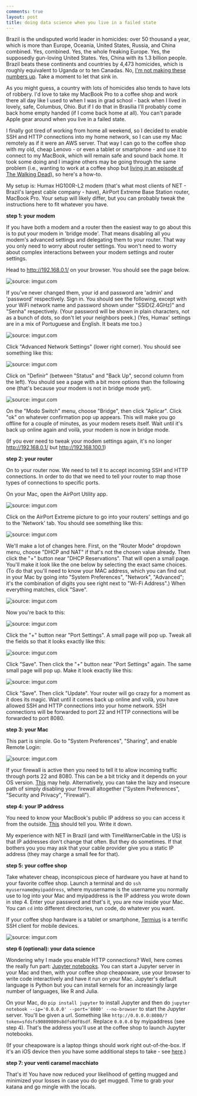 ```yaml
---
comments: true
layout: post
title: doing data science when you live in a failed state
---
```


Brazil is the undisputed world leader in homicides: over 50 thousand a year, which is more than Europe, Oceania, United States, Russia, and China combined. Yes, combined. Yes, the whole freaking Europe. Yes, the supposedly gun-loving United States. Yes, China with its 1.3 billion people. Brazil beats these continents and countries by 4,473 homicides, which is roughly equivalent to Uganda or to ten Canadas. No, [I'm not making these numbers up](https://en.wikipedia.org/wiki/List_of_countries_by_intentional_homicide_rate). Take a moment to let that sink in.

As you might guess, a country with lots of homicides also tends to have lots of robbery. I'd love to take my MacBook Pro to a coffee shop and work there all day like I used to when I was in grad school - back when I lived in lovely, safe, Columbus, Ohio. But if I do that in Brasília I'll probably come back home empty handed (if I come back home at all). You can't parade Apple gear around when you live in a failed state. 

I finally got tired of working from home all weekend, so I decided to enable SSH and HTTP connections into my home network, so I can use my Mac remotely as if it were an AWS server. That way I can go to the coffee shop with my old, cheap Lenovo - or even a tablet or smartphone - and use it to connect to my MacBook, which will remain safe and sound back home. It took some doing and I imagine others may be going through the same problem (i.e., wanting to work at a coffee shop but [living in an episode of The Walking Dead](https://www.wsj.com/articles/chaos-swells-amid-police-strike-in-brazil-state-1486572445)), so here's a how-to.

My setup is: Humax HG100R-L2 modem (that's what most clients of NET - Brazil's largest cable company - have), AirPort Extreme Base Station router, MacBook Pro. Your setup will likely differ, but you can probably tweak the instructions here to fit whatever you have.

**step 1: your modem**

If you have both a modem and a router then the easiest way to go about this is to put your modem in 'bridge mode'. That means disabling all you modem's advanced settings and delegating them to your router. That way you only need to worry about router settings. You won't need to worry about complex interactions between your modem settings and router settings.

Head to http://192.168.0.1/ on your browser. You should see the page below.

<img src="http://i.imgur.com/5qdWoaO.png" title="source: imgur.com" />

If you've never changed them, your id and password are 'admin' and 'password' respectively. Sign in. You should see the following, except with your WiFi network name and password shown under "SSID(2.4GHz)" and "Senha" respectively. (Your password will be shown in plain characters, not as a bunch of dots, so don't let your neighbors peek.) (Yes, Humax' settings are in a mix of Portuguese and English. It beats me too.)

<img src="http://i.imgur.com/6OckjLr.png" title="source: imgur.com" />

Click "Advanced Network Settings" (lower right corner). You should see something like this:

<img src="http://i.imgur.com/S2CYOO8.png" title="source: imgur.com" />

Click on "Definir" (between "Status" and "Back Up", second column from the left). You should see a page with a bit more options than the following one (that's because your modem is not in bridge mode yet).

<img src="http://i.imgur.com/jDP8MvD.png" title="source: imgur.com" />

On the "Modo Switch" menu, choose "Bridge", then click "Aplicar". Click "ok" on whatever confirmation pop up appears. This will make you go offline for a couple of minutes, as your modem resets itself. Wait until it's back up online again and voilà, your modem is now in bridge mode.

(If you ever need to tweak your modem settings again, it's no longer http://192.168.0.1/ but http://192.168.100.1)

**step 2: your router**

On to your router now. We need to tell it to accept incoming SSH and HTTP connections. In order to do that we need to tell your router to map those types of connections to specific ports.

On your Mac, open the AirPort Utility app.

<img src="http://i.imgur.com/qYhU4lc.png" title="source: imgur.com" />

Click on the AirPort Extreme picture to go into your routers' settings and go to the 'Network' tab. You should see something like this:

<img src="http://i.imgur.com/1GkIwv3.png" title="source: imgur.com" />

We'll make a lot of changes here. First, on the "Router Mode" dropdown menu, choose "DHCP and NAT" if that's not the chosen value already. Then click the "+" button near "DHCP Reservations". That will open a small page. You'll make it look like the one below by selecting the exact same choices. (To do that you'll need to know your MAC address, which you can find out in your Mac by going into "System Preferences", "Network", "Advanced"; it's the combination of digits you see right next to "Wi-Fi Address".) When everything matches, click "Save".

<img src="http://i.imgur.com/X8XBJaT.png" title="source: imgur.com" />

Now you're back to this:

<img src="http://i.imgur.com/1GkIwv3.png" title="source: imgur.com" />

Click the "+" button near "Port Settings". A small page will pop up. Tweak all the fields so that it looks exactly like this:

<img src="http://i.imgur.com/iOwiAPY.png" title="source: imgur.com" />

Click "Save". Then click the "+" button near "Port Settings" again. The same small page will pop up. Make it look exactly like this:

<img src="http://i.imgur.com/5eNGZ94.png" title="source: imgur.com" />

Click "Save". Then click "Update". Your router will go crazy for a moment as it does its magic. Wait until it comes back up online and voilà, you have allowed SSH and HTTP connections into your home network. SSH connections will be forwarded to port 22 and HTTP connections will be forwarded to port 8080.

**step 3: your Mac**

This part is simple. Go to "System Preferences", "Sharing", and enable Remote Login:

<img src="http://i.imgur.com/2Q79h2Y.png" title="source: imgur.com" />

If your firewall is active then you need to tell it to allow incoming traffic through ports 22 and 8080. This can be a bit tricky and it depends on your OS version. [This](http://superuser.com/questions/265856/configure-osx-firewall-to-allow-ssh-server) may help. Alternatively, you can take the lazy and insecure path of simply disabling your firewall altogether ("System Preferences", "Security and Privacy", "Firewall").

**step 4: your IP address**

You need to know your MacBook's public IP address so you can access it from the outside. [This](http://www.whatsmyip.org/) should tell you. Write it down.

My experience with NET in Brazil (and with TimeWarnerCable in the US) is that IP addresses don't change that often. But they do sometimes. If that bothers you you may ask that your cable provider give you a static IP address (they may charge a small fee for that).

**step 5: your coffee shop**

Take whatever cheap, inconspicous piece of hardware you have at hand to your favorite coffee shop. Launch a terminal and do `ssh myusername@myipaddress`, where myusername is the username you normally use to log into your Mac and myipaddress is the IP address you wrote down in step 4. Enter your password and that's it, you are now inside your Mac. You can `cd` into different directories, run code, do whatever you want.

If your coffee shop hardware is a tablet or smartphone, [Termius](https://www.termius.com/) is a terrific SSH client for mobile devices.

<img src="http://i.imgur.com/fgFpOka.jpg" title="source: imgur.com" />

**step 6 (optional): your data science**

Wondering why I made you enable HTTP connections? Well, here comes the really fun part: [Jupyter notebooks](https://jupyter.readthedocs.io/en/latest/running.html). You can start a Jupyter server in your Mac and then, with your coffee shop cheapoware, use your browser to write code interactively and have it run on your Mac. Jupyter's default language is Python but you can install kernels for an increasingly large number of languages, like R and Julia.

On your Mac, do `pip install jupyter` to install Jupyter and then do `jupyter notebook --ip='0.0.0.0' --port='8080' --no-browser` to start the Jupyter server. You'll be given a url. Something like `http://0.0.0.0:8080/?token=sfdsfs90809809s8dfs0df8sdf`. Replace `0.0.0.0` by myipaddress (see step 4). That's the address you'll use at the coffee shop to launch Jupyter notebooks.

(If your cheapoware is a laptop things should work right out-of-the-box. If it's an iOS device then you have some additional steps to take - see [here](https://github.com/jupyter/notebook/issues/1421).)

**step 7: your venti caramel macchiato**

That's it! You have now reduced your likelihood of getting mugged and minimized your losses in case you do get mugged. Time to grab your katana and go mingle with the locals.